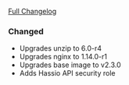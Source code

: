 [Full Changelog][changelog]

### Changed

- Upgrades unzip to 6.0-r4
- Upgrades nginx to 1.14.0-r1
- Upgrades base image to v2.3.0
- Adds Hassio API security role

[changelog]: https://github.com/hassio-addons/addon-happy-bubbles/compare/v1.1.1...v1.2.0